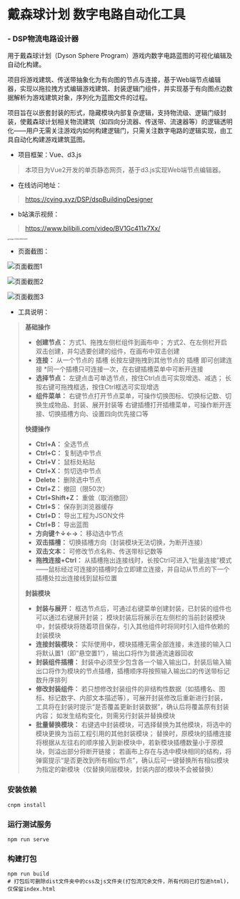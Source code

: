 # 戴森球计划 数字电路自动化工具

### -  DSP物流电路设计器

用于戴森球计划（Dyson Sphere Program）游戏内数字电路蓝图的可视化编辑及自动化构建。

项目将游戏建筑、传送带抽象化为有向图的节点与连接，基于Web端节点编辑器，实现以拖拉拽方式编辑游戏建筑、封装逻辑门组件，并实现基于有向图点边数据解析为游戏建筑对象，序列化为蓝图文件的过程。

项目旨在以嵌套封装的形式，隐藏模块内部复杂逻辑，支持物流级、逻辑门级封装，使戴森球计划相关物流建筑（如四向分流器、传送带、流速器等）的逻辑透明化——用户无需关注游戏内如何构建逻辑门，只需关注数字电路的逻辑实现，由工具自动化构建游戏建筑蓝图。

- 项目框架：Vue、d3.js

> 本项目为Vue2开发的单页静态网页，基于d3.js实现Web端节点编辑器。

- 在线访问地址：

> https://cying.xyz/DSP/dspBuildingDesigner

- b站演示视频：

> https://www.bilibili.com/video/BV1Gc411x7Xx/

<img src="https://gitee.com/cying314/dsp-building-designer/raw/master/README.assets/image-20240416204441.jpg" alt="image-20240416204441" style="zoom: 25%;" />

- 页面截图：

![页面截图1](https://gitee.com/cying314/dsp-building-designer/raw/master/README.assets/image-20240416201038.png)

![页面截图2](https://gitee.com/cying314/dsp-building-designer/raw/master/README.assets/image-20240416202518.png)

![页面截图3](https://gitee.com/cying314/dsp-building-designer/raw/master/README.assets/image-20240416201954.png)


- 工具说明：

>**基础操作**
>
>- **创建节点：**
>  方式1、拖拽左侧栏组件到画布中；
>   方式2、在左侧栏开启双击创建，并勾选要创建的组件，在画布中双击创建
>- **连接：**
>  从一个节点的 插槽 长按左键拖拽到其他节点的 插槽 即可创建连接
>   *同一个插槽只可连接一次，在右键插槽菜单中可断开连接
>- **选择节点：**
>  左键点击可单选节点，按住Ctrl点击可实现增选、减选；
>   长按右键可拖拽框选，按住Ctrl框选可实现增选
>- **组件菜单：**
>  右键节点打开节点菜单，可操作切换图标、切换标记数、切换生成物品、封装、展开封装等
>   右键插槽打开插槽菜单，可操作断开连接、切换插槽方向、设置四向优先接口等
>
>**快捷操作**
>
>- **Ctrl+A：** 全选节点
>- **Ctrl+C：** 复制选中节点
>- **Ctrl+V：** 鼠标处粘贴
>- **Ctrl+X：** 剪切选中节点
>- **Delete：** 删除选中节点
>- **Ctrl+Z：** 撤回（限50次）
>- **Ctrl+Shift+Z：** 重做（取消撤回）
>- **Ctrl+S：** 保存到浏览器缓存
>- **Ctrl+D：** 导出工程为JSON文件
>- **Ctrl+B：** 导出蓝图
>- **方向键↑↓←→：** 移动选中节点
>- **双击插槽：** 切换插槽方向（封装模块无法切换，为断开连接）
>- **双击文本：** 可修改节点名称、传送带标记数等
>- **拖拽连接+Ctrl：** 从插槽拖出连接线时，长按Ctrl可进入“批量连接”模式——鼠标经过可连接的插槽时会立即建立连接，并自动从节点的下一个插槽处拉出连接线到鼠标位置
>
>**封装模块**
>
>- **封装与展开：**
>  框选节点后，可通过右键菜单创建封装，已封装的组件也可以通过右键展开封装；
>   模块封装后将展示在左侧栏的当前封装模块中，封装模块将随着项目保存，引入其他组件时将同时引入组件依赖的封装模块
>- **连接封装模块：**
>  实际使用中，模块插槽无需全部连接，未连接的输入口将默认置1（即“悬空置1”），输出口将作为普通流速器回收
>- **封装组件插槽：**
>  封装中必须至少包含各一个输入输出口，封装后输入输出口将作为模块的节点插槽，插槽顺序将按照输入输出口的传送带标记数升序排列
>- **修改封装组件：**
>  若只想修改封装组件的非结构性数据（如插槽名、图标、标记数字、内部文本描述等），可展开封装修改后重新进行封装，工具将在封装时提示“是否覆盖更新封装数据”，确认后将覆盖原有封装内容；
>   如发生结构变化，则需另行封装并替换模块
>- **批量替换模块：**
>  右键选中封装模块，可选择替换为其他模块，将选中的模块更换为当前工程引用的其他封装模块；
>   替换时，原模块的插槽连接将根据从左往右的顺序接入到新模块中，若新模块插槽数量小于原模块，则溢出部分将断开链接；
>   若画布上存在与选中模块相同的结构，将弹窗提示“是否更改到所有相似节点”，确认后可一键替换所有相似模块为指定的新模块（仅替换同层模块，封装内部的模块不会被替换）



### 安装依赖

```shell
cnpm install
```

### 运行测试服务

```shell
npm run serve
```

### 构建打包

```shell
npm run build
# 打包后可删除dist文件夹中的css及js文件夹(打包流冗余文件，所有代码已打包进html)，仅保留index.html
```
